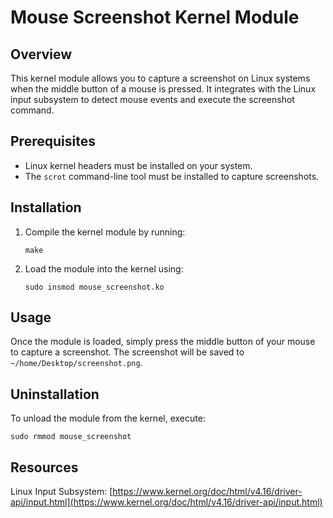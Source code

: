# Mouse Screenshot Kernel Module

## Overview
This kernel module allows you to capture a screenshot on Linux systems when the middle button of a mouse is pressed. It integrates with the Linux input subsystem to detect mouse events and execute the screenshot command.

## Prerequisites
- Linux kernel headers must be installed on your system.
- The `scrot` command-line tool must be installed to capture screenshots.

## Installation
1. Compile the kernel module by running:
    ```
    make
    ```

2. Load the module into the kernel using:
    ```
    sudo insmod mouse_screenshot.ko
    ```

## Usage
Once the module is loaded, simply press the middle button of your mouse to capture a screenshot. The screenshot will be saved to `~/home/Desktop/screenshot.png`.

## Uninstallation
To unload the module from the kernel, execute:
```
sudo rmmod mouse_screenshot
```

## Resources
Linux Input Subsystem:  [https://www.kernel.org/doc/html/v4.16/driver-api/input.html](https://www.kernel.org/doc/html/v4.16/driver-api/input.html)
